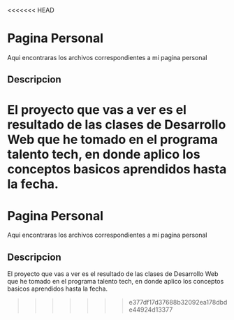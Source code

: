 <<<<<<< HEAD
# Pagina Personal
Aqui encontraras los archivos correspondientes a mi pagina personal
## Descripcion
El proyecto que vas a ver es el resultado de las clases de Desarrollo Web que he tomado en el programa talento tech,
en donde aplico los conceptos basicos aprendidos hasta la fecha.       
=======
# Pagina Personal
Aqui encontraras los archivos correspondientes a mi pagina personal
## Descripcion
El proyecto que vas a ver es el resultado de las clases de Desarrollo Web que he tomado en el programa talento tech,
en donde aplico los conceptos basicos aprendidos hasta la fecha.       
>>>>>>> e377df17d37688b32092ea178dbde44924d13377
